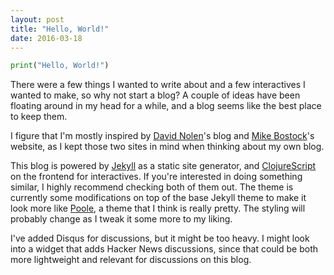 ```yaml
---
layout: post
title: "Hello, World!"
date: 2016-03-18
---
```


```python
print("Hello, World!")
```

There were a few things I wanted to write about
and a few interactives I wanted to make, so why not start a blog?
A couple of ideas have been floating around in my head for a while, and a blog
seems like the best place to keep them.

I figure that I'm mostly inspired by [David Nolen]'s blog and
[Mike Bostock]'s website, as I kept those two sites in mind when thinking about
my own blog. 

This blog is powered by [Jekyll] as a static site generator, and [ClojureScript]
on the frontend for interactives. If you're interested in doing something
similar, I highly recommend checking both of them out.
The theme is currently some modifications on top of the base Jekyll theme to
make it look more like [Poole], a theme that I think is really pretty. The
styling will probably change as I tweak it some more to my liking.

I've added Disqus for discussions, but it might be too heavy. I might look
into a widget that adds Hacker News discussions, since that could be both more
lightweight and relevant for discussions on this blog.

[david nolen]: http://swannodette.github.io/
[mike bostock]: https://bost.ocks.org/mike/
[jekyll]: https://jekyllrb.com
[clojurescript]: https://github.com/clojure/clojurescript
[poole]: http://getpoole.com